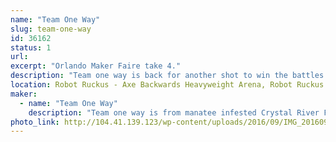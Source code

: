 ```yaml
---
name: "Team One Way"
slug: team-one-way
id: 36162
status: 1
url: 
excerpt: "Orlando Maker Faire take 4."
description: "Team one way is back for another shot to win the battles at maker faire tournament. We will be debuting one robot this year. Divided Highway, a 30lb sportsman class robot."
location: Robot Ruckus - Axe Backwards Heavyweight Arena, Robot Ruckus - Small Arena
maker:
  - name: "Team One Way"
    description: "Team one way is from manatee infested Crystal River FL."
photo_link: http://104.41.139.123/wp-content/uploads/2016/09/IMG_20160905_203635804-4-1024x576.jpg
---
```

